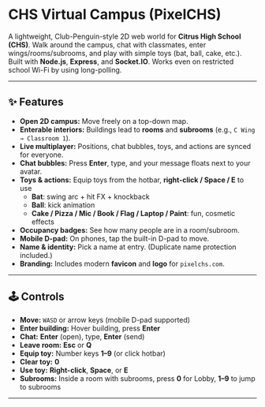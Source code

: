 # CHS Virtual Campus (PixelCHS)

A lightweight, Club-Penguin-style 2D web world for **Citrus High School (CHS)**. Walk around the campus, chat with classmates, enter wings/rooms/subrooms, and play with simple toys (bat, ball, cake, etc.). Built with **Node.js**, **Express**, and **Socket.IO**. Works even on restricted school Wi-Fi by using long-polling.

---

## ✨ Features

- **Open 2D campus:** Move freely on a top-down map.
- **Enterable interiors:** Buildings lead to **rooms** and **subrooms** (e.g., `C Wing → Classroom 1`).
- **Live multiplayer:** Positions, chat bubbles, toys, and actions are synced for everyone.
- **Chat bubbles:** Press **Enter**, type, and your message floats next to your avatar.
- **Toys & actions:** Equip toys from the hotbar, **right-click / Space / E** to use  
  - **Bat**: swing arc + hit FX + knockback
  - **Ball**: kick animation
  - **Cake / Pizza / Mic / Book / Flag / Laptop / Paint**: fun, cosmetic effects
- **Occupancy badges:** See how many people are in a room/subroom.
- **Mobile D-pad:** On phones, tap the built-in D-pad to move.
- **Name & identity:** Pick a name at entry. (Duplicate name protection included.)
- **Branding:** Includes modern **favicon** and **logo** for `pixelchs.com`.

---

## 🕹 Controls

- **Move:** `WASD` or arrow keys (mobile D-pad supported)
- **Enter building:** Hover building, press **Enter**
- **Chat:** **Enter** (open), type, **Enter** (send)
- **Leave room:** **Esc** or **Q**
- **Equip toy:** Number keys **1–9** (or click hotbar)
- **Clear toy:** **0**
- **Use toy:** **Right-click**, **Space**, or **E**
- **Subrooms:** Inside a room with subrooms, press **0** for Lobby, **1–9** to jump to subrooms

---
